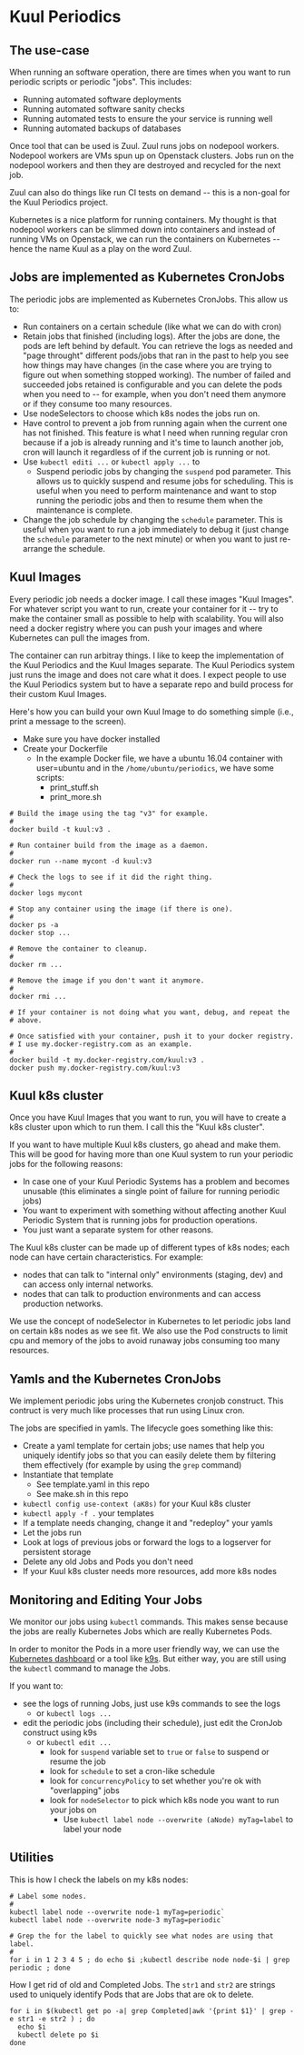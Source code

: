 # Kuul Periodics

## The use-case

When running an software operation, there are times when you want to run periodic scripts or
periodic "jobs".  This includes:

* Running automated software deployments
* Running automated software sanity checks
* Running automated tests to ensure the your service is running well
* Running automated backups of databases

Once tool that can be used is Zuul.  Zuul runs jobs on nodepool workers.  Nodepool workers
are VMs spun up on Openstack clusters.  Jobs run on the nodepool workers and then they are
destroyed and recycled for the next job.

Zuul can also do things like run CI tests on demand -- this is a non-goal for the Kuul Periodics
project.

Kubernetes is a nice platform for running containers.  My thought is that nodepool workers
can be slimmed down into containers and instead of running VMs on Openstack, we can run the
containers on Kubernetes -- hence the name Kuul as a play on the word Zuul.

## Jobs are implemented as Kubernetes CronJobs

The periodic jobs are implemented as Kubernetes CronJobs.  This allow us to:

* Run containers on a certain schedule (like what we can do with cron)
* Retain jobs that finished (including logs).  After the jobs are done, the pods are
  left behind by default.  You can retrieve the logs as needed and "page throught" different
  pods/jobs that ran in the past to help you see how things may have changes (in the case
  where you are trying to figure out when something stopped working).  The number of failed
  and succeeded jobs retained is configurable and you can delete the pods when you need to --
  for example, when you don't need them anymore or if they consume too many resources.
* Use nodeSelectors to choose which k8s nodes the jobs run on.
* Have control to prevent a job from running again when the current one has not finished.
  This feature is what I need when running regular cron because if a job is already running
  and it's time to launch another job, cron will launch it regardless of if the current job
  is running or not.
* Use `kubectl editi ...` or `kubectl apply ...` to
  * Suspend periodic jobs by changing the `suspend` pod parameter. This allows us to
    quickly suspend and resume jobs for scheduling.  This is useful when you need to perform
    maintenance and want to stop running the periodic jobs and then to resume them when the
    maintenance is complete.
* Change the job schedule by changing the `schedule` parameter.  This is useful when you want
  to run a job immediately to debug it (just change the `schedule` parameter to the next minute)
  or when you want to just re-arrange the schedule.

## Kuul Images

Every periodic job needs a docker image.  I call these images "Kuul Images".  For whatever
script you want to run, create your container for it -- try to make the container small as
possible to help with scalability.  You will also need a docker registry where you can
push your images and where Kubernetes can pull the images from.

The container can run arbitray things.  I like to keep the implementation of the Kuul Periodics
and the Kuul Images separate.  The Kuul Periodics system just runs the image and does not care
what it does.  I expect people to use the Kuul Periodics system but to have a separate repo
and build process for their custom Kuul Images.

Here's how you can build your own Kuul Image to do something simple (i.e., print a message to
the screen).

* Make sure you have docker installed
* Create your Dockerfile
  * In the example Docker file, we have a ubuntu 16.04 container with user=ubuntu
    and in the `/home/ubuntu/periodics`, we have some scripts:
    * print_stuff.sh
    * print_more.sh

```
# Build the image using the tag "v3" for example.
#
docker build -t kuul:v3 .

# Run container build from the image as a daemon.
#
docker run --name mycont -d kuul:v3

# Check the logs to see if it did the right thing.
#
docker logs mycont

# Stop any container using the image (if there is one).
#
docker ps -a
docker stop ...

# Remove the container to cleanup.
#
docker rm ...

# Remove the image if you don't want it anymore.
#
docker rmi ...

# If your container is not doing what you want, debug, and repeat the
# above.

# Once satisfied with your container, push it to your docker registry.
# I use my.docker-registry.com as an example.
#
docker build -t my.docker-registry.com/kuul:v3 .
docker push my.docker-registry.com/kuul:v3
```

## Kuul k8s cluster

Once you have Kuul Images that you want to run, you will have to create a k8s cluster upon
which to run them.  I call this the "Kuul k8s cluster".

If you want to have multiple Kuul k8s clusters, go ahead and make them.  This will be good
for having more than one Kuul system to run your periodic jobs for the following reasons:

* In case one of your Kuul Periodic Systems has a problem and becomes unusable (this eliminates
  a single point of failure for running periodic jobs)
* You want to experiment with something without affecting another Kuul Periodic System that is
  running jobs for production operations.
* You just want a separate system for other reasons.

The Kuul k8s cluster can be made up of different types of k8s nodes; each node can have
certain characteristics.  For example:

* nodes that can talk to "internal only" environments (staging, dev) and can access only
  internal networks.
* nodes that can talk to production environments and can access production networks.

We use the concept of nodeSelector in Kubernetes to let periodic jobs land on certain k8s
nodes as we see fit.  We also use the Pod constructs to limit cpu and memory of the jobs to
avoid runaway jobs consuming too many resources.

## Yamls and the Kubernetes CronJobs

We implement periodic jobs uring the Kubernetes cronjob construct.  This contruct is very
much like processes that run using Linux cron.

The jobs are specified in yamls.  The lifecycle goes something like this:

* Create a yaml template for certain jobs; use names that help you uniquely identify jobs
  so that you can easily delete them by filtering them effectively (for example by using
  the `grep` command)
* Instantiate that template
  * See template.yaml in this repo
  * See make.sh in this repo
* `kubectl config use-context (aK8s)` for your Kuul k8s cluster
* `kubectl apply -f .` your templates
*   If a template needs changing, change it and "redeploy" your yamls
* Let the jobs run
* Look at logs of previous jobs or forward the logs to a logserver for persistent storage
* Delete any old Jobs and Pods you don't need
* If your Kuul k8s cluster needs more resources, add more k8s nodes

## Monitoring and Editing Your Jobs

We monitor our jobs using `kubectl` commands.  This makes sense because the jobs are really
Kubernetes Jobs which are really Kubernetes Pods.

In order to monitor the Pods in a more user friendly way, we can use the
[Kubernetes dashboard](https://github.com/kubernetes/dashboard)
or a tool like [k9s](https://github.com/derailed/k9s). But either way, you are still using
the `kubectl` command to manage the Jobs.

If you want to:

* see the logs of running Jobs, just use k9s commands to see the logs
  * or `kubectl logs ...`
* edit the periodic jobs (including their schedule), just edit the CronJob construct using k9s
  * or `kubectl edit ...`
    * look for `suspend` variable set to `true` or `false` to suspend or resume the job
    * look for `schedule` to set a cron-like schedule
    * look for `concurrencyPolicy` to set whether you're ok with "overlapping" jobs
    * look for `nodeSelector` to pick which k8s node you want to run your jobs on
      * Use `kubectl label node --overwrite (aNode) myTag=label` to label your node

## Utilities

This is how I check the labels on my k8s nodes:

```
# Label some nodes.
#
kubectl label node --overwrite node-1 myTag=periodic`
kubectl label node --overwrite node-3 myTag=periodic`

# Grep the for the label to quickly see what nodes are using that label.
#
for i in 1 2 3 4 5 ; do echo $i ;kubectl describe node node-$i | grep periodic ; done
```

How I get rid of old and Completed Jobs.  The `str1` and `str2` are strings used to uniquely
identify Pods that are Jobs that are ok to delete.

```
for i in $(kubectl get po -a| grep Completed|awk '{print $1}' | grep -e str1 -e str2 ) ; do
  echo $i
  kubectl delete po $i
done
```
